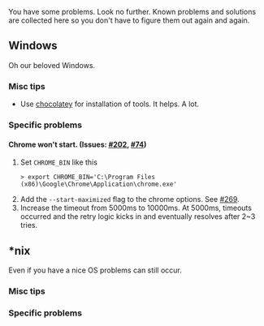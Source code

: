 You have some problems. Look no further. Known problems and solutions are collected here so you don't have to figure them out again and again.

## Windows
Oh our beloved Windows. 

### Misc tips

* Use [chocolatey] for installation of tools. It helps. A lot.

### Specific problems

#### Chrome won't start. (Issues: [#202], [#74])

1. Set `CHROME_BIN` like this
   ```
   > export CHROME_BIN='C:\Program Files (x86)\Google\Chrome\Application\chrome.exe'
   ```
2. Add the `--start-maximized` flag to the chrome options. See [#269].
3. Increase the timeout from 5000ms to 10000ms. At 5000ms, timeouts occurred and the retry logic kicks in and eventually resolves after 2~3 tries.

## *nix
Even if you have a nice OS problems can still occur. 

### Misc tips

### Specific problems


[#202]: https://github.com/vojtajina/testacular/issues/202
[#269]: https://github.com/vojtajina/testacular/issues/202
[#74]: https://github.com/vojtajina/testacular/issues/74
[chocolatey]: (http://chocolatey.org/)